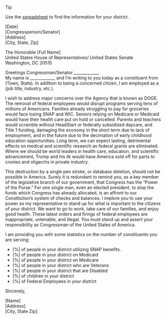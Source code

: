 > [!TIP]
> Use the [spreadsheet](https://docs.google.com/spreadsheets/d/1n_15ztKHhnQwhhCtkzlUUNrKW-hv7s2bKlSw9MlUSW0/edit?usp=sharing) to find the information for your district.


[Date]  
[Congressperson/Senator]  
[Address]  
[City, State, Zip]  

The Honorable [Full Name]  
United States House of Representatives/ United States Senate  
Washington, DC 20515  

Greetings Congressman/Senator ____________,  
My name is ____________, and I’m writing to you today as a constituent from (Town, State). In addition to being a concerned citizen, I am employed as a (job title, industry, etc.).  

I wish to address major concerns over the Agency that is known as DOGE. The removal of federal employees would disrupt programs serving tens of millions of Americans. Families already struggling to pay for groceries would face losing SNAP and WIC. Seniors relying on Medicare or Medicaid would have their health care put on hold or cancelled. Parents and teachers would scramble without HeadStart or federally subsidized daycare, and Title 1 funding, damaging the economy in the short term due to lack of employment, and in the future due to the decimation of early childhood education opportunities. Long term, we can expect lasting, detrimental effects on medical and scientific research as federal grants are eliminated. Where we should be world leaders in health care, education, and scientific advancement, Trump and his ilk would have America sold off for parts to cronies and oligarchs in private industry.

This destruction by a single pen stroke, or database deletion, should not be possible in America. Surely it is redundant to remind you, as a key member of the legislative branch of our government, that Congress has the “Power of the Purse.” For one single man, even an elected president, to stop the funds which Congress has already allocated, is an affront to our Constitution’s system of checks and balances. I implore you to use your power as my representative to stand up for what is important to the citizens of your district. We want to go to work, take care of our families, and enjoy good health. These latest orders and firings of federal employees are inappropriate, untenable, and illegal. You must stand up and assert your responsibility as Congressman of the United States of America.

I am providing you with some statistics on the number of constituents you are serving:

- [%] of people in your district utilizing SNAP benefits.
- [%] of people in your district on Medicaid
- [%] of people in your district on Medicare
- [%] of people in your district who are Veterans
- [%] of people in your district that are Disabled
- [%] of children in your district
- [%] of Federal Employees in your district

Sincerely,  

[Name]  
[Address]  
[City, State Zip]  

